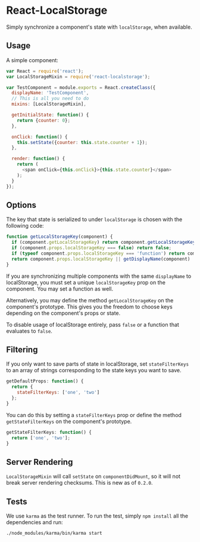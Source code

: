React-LocalStorage
==================

Simply synchronize a component's state with `localStorage`, when available.

Usage
-----

A simple component:

```javascript
var React = require('react');
var LocalStorageMixin = require('react-localstorage');

var TestComponent = module.exports = React.createClass({
  displayName: 'TestComponent',
  // This is all you need to do
  mixins: [LocalStorageMixin],

  getInitialState: function() {
    return {counter: 0};
  },

  onClick: function() {
    this.setState({counter: this.state.counter + 1});
  },

  render: function() {
    return (
      <span onClick={this.onClick}>{this.state.counter}</span>
    );
  }
});
```

Options
-------

The key that state is serialized to under `localStorage` is chosen with the following code:

```javascript
function getLocalStorageKey(component) {
  if (component.getLocalStorageKey) return component.getLocalStorageKey();
  if (component.props.localStorageKey === false) return false;
  if (typeof component.props.localStorageKey === 'function') return component.props.localStorageKey.call(component);
  return component.props.localStorageKey || getDisplayName(component) || 'react-localstorage';
}
```

If you are synchronizing multiple components with the same `displayName` to localStorage,
you must set a unique `localStorageKey` prop on the component. You may set a function as well.

Alternatively, you may define the method `getLocalStorageKey` on the component's prototype.
This gives you the freedom to choose keys depending on the component's props or state.

To disable usage of localStorage entirely, pass `false` or a function that evaluates to `false`.

Filtering
---------
If you only want to save parts of state in localStorage, set `stateFilterKeys` to an array of strings corresponding to the state keys you want to save.

```javascript
getDefaultProps: function() {
  return {
    stateFilterKeys: ['one', 'two']
  };
}
```
You can do this by setting a `stateFilterKeys` prop or define the method `getStateFilterKeys` on the component's prototype.

```javascript
getStateFilterKeys: function() {
  return ['one', 'two'];
}
```


Server Rendering
----------------

`LocalStorageMixin` will call `setState` on `componentDidMount`, so it will not break server rendering
checksums. This is new as of `0.2.0`.


Tests
------

We use `karma` as the test runner. To run the test, simply `npm install` all the dependencies and run:

```bash
./node_modules/karma/bin/karma start
```
